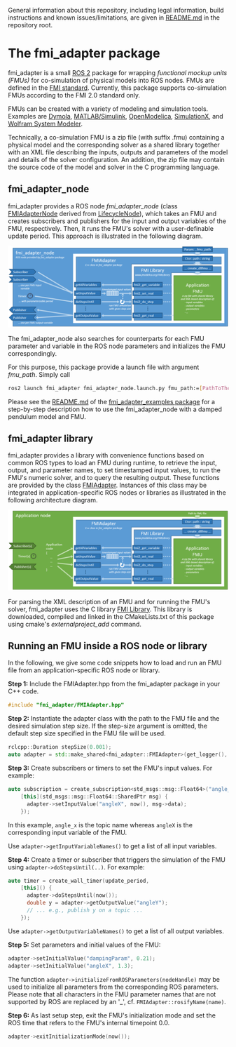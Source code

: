 General information about this repository, including legal information, build instructions and known issues/limitations, are given in [README.md](../README.md) in the repository root.


# The fmi_adapter package

fmi_adapter is a small [ROS 2](http://www.ros.org/) package for wrapping *functional mockup units (FMUs)* for co-simulation of physical models into ROS nodes. FMUs are defined in the [FMI standard](http://fmi-standard.org/). Currently, this package supports co-simulation FMUs according to the FMI 2.0 standard only.

FMUs can be created with a variety of modeling and simulation tools. Examples are [Dymola](http://www.3ds.com/products-services/catia/products/dymola), [MATLAB/Simulink](https://www.mathworks.com/products/simulink.html), [OpenModelica](https://www.openmodelica.org/), [SimulationX](https://www.simulationx.de/), and [Wolfram System Modeler](http://www.wolfram.com/system-modeler/).

Technically, a co-simulation FMU is a zip file (with suffix .fmu) containing a physical model and the corresponding solver as a shared library together with an XML file describing the inputs, outputs and parameters of the model and details of the solver configuration. An addition, the zip file may contain the source code of the model and solver in the C programming language.


## fmi_adapter_node

fmi_adapter provides a ROS node *fmi_adapter_node* (class [FMIAdapterNode](include/fmi_adapter/FMIAdapterNode.hpp) derived from [LifecycleNode](https://github.com/ros2/rclcpp/blob/master/rclcpp_lifecycle/include/rclcpp_lifecycle/lifecycle_node.hpp)), which takes an FMU and creates subscribers and publishers for the input and output variables of the FMU, respectively. Then, it runs the FMU's solver with a user-definable update period. This approach is illustrated in the following diagram.

![fmi_adapter in application node](doc/high-level_architecture_with_fmi_adapter_node.png)

The fmi_adapter_node also searches for counterparts for each FMU parameter and variable in the ROS node parameters and initializes the FMU correspondingly.

For this purpose, this package provide a launch file with argument *fmu\_path*. Simply call

```Bash
ros2 launch fmi_adapter fmi_adapter_node.launch.py fmu_path:=[PathToTheFMUFile]
```

Please see the [README.md](../fmi_adapter_examples/README.md) of the [fmi_adapter_examples package](../fmi_adapter_examples/) for a step-by-step description how to use the fmi_adapter_node with a damped pendulum model and FMU.


## fmi_adapter library

fmi_adapter provides a library with convenience functions based on common ROS types to load an FMU during runtime, to retrieve the input, output, and parameter names, to set timestamped input values, to run the FMU's numeric solver, and to query the resulting output. These functions are provided by the class [FMIAdapter](include/fmi_adapter/FMIAdapter.hpp). Instances of this class may be integrated in application-specific ROS nodes or libraries as illustrated in the following architecture diagram.

![fmi_adapter in application node](doc/high-level_architecture_with_application_node.png)

For parsing the XML description of an FMU and for running the FMU's solver, fmi_adapter uses the C library [FMI Library](http://www.jmodelica.org/FMILibrary). This library is downloaded, compiled and linked in the CMakeLists.txt of this package using cmake's *externalproject\_add* command.


## Running an FMU inside a ROS node or library

In the following, we give some code snippets how to load and run an FMU file from an application-specific ROS node or library.

**Step 1:** Include the FMIAdapter.hpp from the fmi_adapter package in your C++ code.

```C++
#include "fmi_adapter/FMIAdapter.hpp"
```

**Step 2:** Instantiate the adapter class with the path to the FMU file and the desired simulation step size. If the step-size argument is omitted, the default step size specified in the FMU file will be used.

```C++
rclcpp::Duration stepSize(0.001);
auto adapter = std::make_shared<fmi_adapter::FMIAdapter>(get_logger(), fmuPath, stepSize);
```

**Step 3:** Create subscribers or timers to set the FMU's input values. For example:

```C++
auto subscription = create_subscription<std_msgs::msg::Float64>("angle_x", 1000, 
    [this](std_msgs::msg::Float64::SharedPtr msg) {
      adapter->setInputValue("angleX", now(), msg->data);
    });
```

In this example, `angle_x` is the topic name whereas `angleX` is the corresponding input variable of the FMU.

Use `adapter->getInputVariableNames()` to get a list of all input variables.

**Step 4:** Create a timer or subscriber that triggers the simulation of the FMU using `adapter->doStepsUntil(..)`. For example:

```C++
auto timer = create_wall_timer(update_period,
    [this]() {
      adapter->doStepsUntil(now());
      double y = adapter->getOutputValue("angleY");
      // ... e.g., publish y on a topic ...
    });
```

Use `adapter->getOutputVariableNames()` to get a list of all output variables.

**Step 5:** Set parameters and initial values of the FMU:

```C++
adapter->setInitialValue("dampingParam", 0.21);
adapter->setInitialValue("angleX", 1.3);
```

The function `adapter->initializeFromROSParameters(nodeHandle)` may be used to initialize all parameters from the corresponding ROS parameters. Please note that all characters in the FMU parameter names that are not supported by ROS are replaced by an '\_', cf. `FMIAdapter::rosifyName(name)`.

**Step 6:** As last setup step, exit the FMU's initialization mode and set the ROS time that refers to the FMU's internal timepoint 0.0.

```C++
adapter->exitInitializationMode(now());
```
